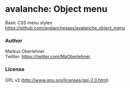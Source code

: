# avalanche: Object menu
Basic CSS menu styles  
https://github.com/avalanchesass/avalanche_object_menu

### Author
Markus Oberlehner  
Twitter: https://twitter.com/MaOberlehner

### License
GPL v2 (http://www.gnu.org/licenses/gpl-2.0.html)
